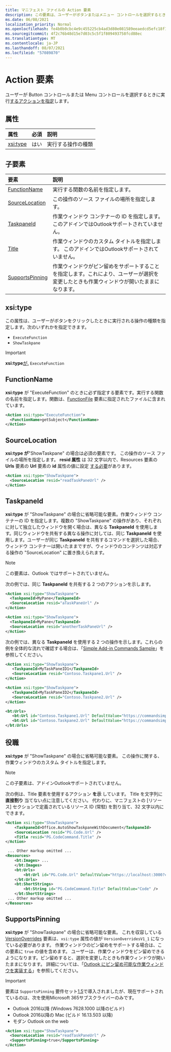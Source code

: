 ```yaml
---
title: マニフェスト ファイルの Action 要素
description: この要素は、ユーザーがボタンまたはメニュー コントロールを選択するときに実行するアクションを指定します。
ms.date: 06/08/2021
localization_priority: Normal
ms.openlocfilehash: fe4b0b0cbc4e9c455225cb4ad3d80e081589eeaedcd5efc18f1df31624515a1a
ms.sourcegitcommit: 4f2c76b48d15e7d03c5c5f1f809493758fcd88ec
ms.translationtype: MT
ms.contentlocale: ja-JP
ms.lasthandoff: 08/07/2021
ms.locfileid: "57089870"
---
```

# <a name="action-element"></a>Action 要素

ユーザーが Button コントロールまたは Menu コントロールを選択するときに実行[するアクションを](control.md#button-control)[指定](control.md#menu-dropdown-button-controls)します。

## <a name="attributes"></a>属性

|  属性  |  必須  |  説明  |
|:-----|:-----|:-----|
|  [xsi:type](#xsitype)  |  はい  | 実行する操作の種類|

## <a name="child-elements"></a>子要素

|  要素 |  説明  |
|:-----|:-----|
|  [FunctionName](#functionname) |    実行する関数の名前を指定します。 |
|  [SourceLocation](#sourcelocation) |    この操作のソース ファイルの場所を指定します。 |
|  [TaskpaneId](#taskpaneid) | 作業ウィンドウ コンテナーの ID を指定します。 このアドインではOutlookサポートされていません。|
|  [Title](#title) | 作業ウィンドウのカスタム タイトルを指定します。 このアドインではOutlookサポートされていません。|
|  [SupportsPinning](#supportspinning) | 作業ウィンドウがピン留めをサポートすることを指定します。これにより、ユーザーが選択を変更したときも作業ウィンドウが開いたままになります。|

## <a name="xsitype"></a>xsi:type

この属性は、ユーザーがボタンをクリックしたときに実行される操作の種類を指定します。次のいずれかを指定できます。

- `ExecuteFunction`
- `ShowTaskpane`

> [!IMPORTANT]
> **xsi:type**[が](../objectmodel/preview-requirement-set/office.context.mailbox.md#events)[.](../objectmodel/preview-requirement-set/office.context.mailbox.item.md#events) `ExecuteFunction`

## <a name="functionname"></a>FunctionName

**xsi:type** が "ExecuteFunction" のときに必ず指定する要素です。実行する関数の名前を指定します。関数は、[FunctionFile](functionfile.md) 要素に指定されたファイルに含まれています。

```xml
<Action xsi:type="ExecuteFunction">
  <FunctionName>getSubject</FunctionName>
</Action>
```

## <a name="sourcelocation"></a>SourceLocation

**xsi:type が**"ShowTaskpane" の場合は必須の要素です。 この操作のソース ファイルの場所を指定します。 **resid 属性** は 32 文字以内で、Resources 要素の **Urls** 要素の **Url** 要素の **id** 属性の値に設定 [する必要](resources.md)があります。

```xml
<Action xsi:type="ShowTaskpane">
  <SourceLocation resid="readTaskPaneUrl" />
</Action>
```  

## <a name="taskpaneid"></a>TaskpaneId

**xsi:type** が "ShowTaskpane" の場合に省略可能な要素。作業ウィンドウ コンテナーの ID を指定します。複数の "ShowTaskpane" の操作があり、それぞれに対して独立したウィンドウを開く場合は、異なる **TaskpaneId** を使用します。同じウィンドウを共有する異なる操作に対しては、同じ **TaskpaneId** を使用します。ユーザーが同じ **TaskpaneId** を共有するコマンドを選択した場合、ウィンドウ コンテナーは開いたままですが、ウィンドウのコンテンツは対応する操作の "SourceLocation" に置き換えられます。

> [!NOTE]
> この要素は、Outlook ではサポートされていません。

次の例では、同じ **TaskpaneId** を共有する 2 つのアクションを示します。

```xml
<Action xsi:type="ShowTaskpane">
  <TaskpaneId>MyPane</TaskpaneId>
  <SourceLocation resid="aTaskPaneUrl" />
</Action>

<Action xsi:type="ShowTaskpane">
  <TaskpaneId>MyPane</TaskpaneId>
  <SourceLocation resid="anotherTaskPaneUrl" />
</Action>
```  

次の例では、異なる **TaskpaneId** を使用する 2 つの操作を示します。これらの例を全体的な流れで確認する場合は、「[Simple Add-in Commands Sample](https://github.com/OfficeDev/Office-Add-in-Commands-Samples/blob/master/Simple/Manifest/SimpleAddin.xml)」を参照してください。

```xml
<Action xsi:type="ShowTaskpane">
   <TaskpaneId>MyTaskPaneID1</TaskpaneId>
   <SourceLocation resid="Contoso.Taskpane1.Url" />
</Action>

<Action xsi:type="ShowTaskpane">
   <TaskpaneId>MyTaskPaneID2</TaskpaneId>
   <SourceLocation resid="Contoso.Taskpane2.Url" />
</Action>
```  

```xml
<bt:Urls>
   <bt:Url id="Contoso.Taskpane1.Url" DefaultValue="https://commandsimple.azurewebsites.net/Taskpane.html" />
   <bt:Url id="Contoso.Taskpane2.Url" DefaultValue="https://commandsimple.azurewebsites.net/Taskpane2.html" />
</bt:Urls>
```  

## <a name="title"></a>役職

**xsi:type** が "ShowTaskpane" の場合に省略可能な要素。 この操作に関する、作業ウィンドウのカスタム タイトルを指定します。

> [!NOTE]
> この子要素は、アドインOutlookサポートされていません。

次の例は、Title 要素を使用するアクション **を示** しています。 Title を文字列に **直接割り** 当てない点に注意してください。 代わりに、マニフェストの [リソース] セクションで定義されているリソース ID  (常駐) を割り当て、32 文字以内にできます。

```xml
<Action xsi:type="ShowTaskpane">
    <TaskpaneId>Office.AutoShowTaskpaneWithDocument</TaskpaneId>
    <SourceLocation resid="PG.Code.Url" />
    <Title resid="PG.CodeCommand.Title" />
</Action>

 ... Other markup omitted ...
<Resources>
    <bt:Images> ...
    </bt:Images>
    <bt:Urls>
        <bt:Url id="PG.Code.Url" DefaultValue="https://localhost:3000?commands=1" />
    </bt:Urls>
    <bt:ShortStrings>
        <bt:String id="PG.CodeCommand.Title" DefaultValue="Code" />
    </bt:ShortStrings>
 ... Other markup omitted ...
</Resources>
```

## <a name="supportspinning"></a>SupportsPinning

**xsi:type** が "ShowTaskpane" の場合に省略可能な要素。 これを収容している [VersionOverrides](versionoverrides.md) 要素は、`xsi:type` 属性の値が `VersionOverridesV1_1` になっている必要があります。 作業ウィンドウのピン留めをサポートする場合は、この要素に `true` の値を含めます。 ユーザーは、作業ウィンドウをピン留めできるようになります。ピン留めすると、選択を変更したときも作業ウィンドウが開いたままになります。 詳細については、「[Outlook にピン留め可能な作業ウィンドウを実装する](../../outlook/pinnable-taskpane.md)」を参照してください。

> [!IMPORTANT]
> 要素は `SupportsPinning` 要件セット[1.5](../objectmodel/requirement-set-1.5/outlook-requirement-set-1.5.md)で導入されましたが、現在サポートされているのは、次を使用Microsoft 365サブスクライバーのみです。
>
> - Outlook 2016以降 (Windows 7628.1000 以降のビルド)
> - Outlook 2016以降の Mac (ビルド 16.13.503 以降)
> - モダン Outlook on the web

```xml
<Action xsi:type="ShowTaskpane">
  <SourceLocation resid="readTaskPaneUrl" />
  <SupportsPinning>true</SupportsPinning>
</Action>
```
